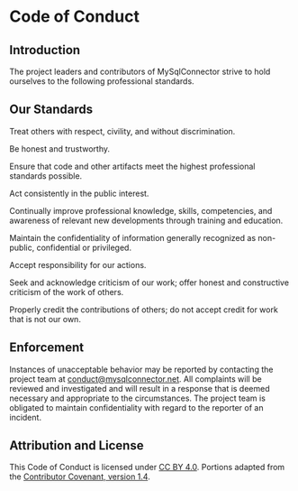 # Code of Conduct

## Introduction

The project leaders and contributors of MySqlConnector strive to hold ourselves to the following professional standards.

## Our Standards

Treat others with respect, civility, and without discrimination.

Be honest and trustworthy.

Ensure that code and other artifacts meet the highest professional standards possible.

Act consistently in the public interest.

Continually improve professional knowledge, skills, competencies, and awareness of relevant new developments through training and education.

Maintain the confidentiality of information generally recognized as non-public, confidential or privileged.

Accept responsibility for our actions.

Seek and acknowledge criticism of our work; offer honest and constructive criticism of the work of others.

Properly credit the contributions of others; do not accept credit for work that is not our own.

## Enforcement

Instances of unacceptable behavior may be reported by contacting the project team at conduct@mysqlconnector.net. All complaints will be reviewed and investigated and will result in a response that is deemed necessary and appropriate to the circumstances. The project team is obligated to maintain confidentiality with regard to the reporter of an incident.

## Attribution and License

This Code of Conduct is licensed under [CC BY 4.0](https://creativecommons.org/licenses/by/4.0/). Portions adapted from the [Contributor Covenant, version 1.4](https://www.contributor-covenant.org/version/1/4/code-of-conduct/).

